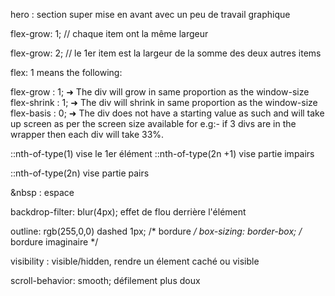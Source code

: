 hero : section super mise en avant avec un peu de travail graphique

flex-grow: 1; // chaque item ont la même largeur 


flex-grow: 2; // le 1er item est la largeur de la somme des deux autres items 



flex: 1 means the following:

flex-grow : 1;    ➜ The div will grow in same proportion as the window-size       
flex-shrink : 1;  ➜ The div will shrink in same proportion as the window-size 
flex-basis : 0;   ➜ The div does not have a starting value as such and will 
                     take up screen as per the screen size available for
                     e.g:- if 3 divs are in the wrapper then each div will take 33%.



::nth-of-type(1) vise le 1er élément
::nth-of-type(2n +1) vise partie impairs 

::nth-of-type(2n) vise partie pairs 

&nbsp : espace

backdrop-filter: blur(4px); effet de flou derrière l'élément

 outline: rgb(255,0,0) dashed 1px; /* bordure */
 box-sizing: border-box; /* bordure imaginaire */

 visibility : visible/hidden, rendre un élement caché ou visible

scroll-behavior: smooth; défilement plus doux
